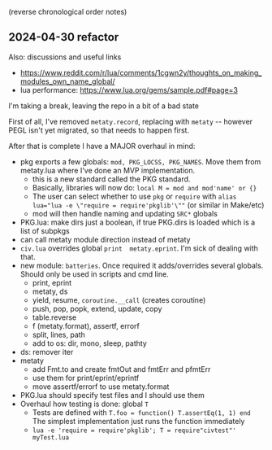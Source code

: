 (reverse chronological order notes)

## 2024-04-30 refactor

Also: discussions and useful links
* https://www.reddit.com/r/lua/comments/1cgwn2y/thoughts_on_making_modules_own_name_global/
* lua performance: https://www.lua.org/gems/sample.pdf#page=3

I'm taking a break, leaving the repo in a bit of a bad state

First of all, I've removed `metaty.record`, replacing with `metaty` --
however PEGL isn't yet migrated, so that needs to happen first.

After that is complete I have a MAJOR overhaul in mind:

* pkg exports a few globals: `mod, PKG_LOCSS, PKG_NAMES`. Move them from metaty.lua where
  I've done an MVP implementation.
  * this is a new standard called the PKG standard.
  * Basically, libraries will now do: `local M = mod and mod'name' or {}`
  * The user can select whether to use `pkg` or `require` with
    `alias lua="lua -e \"require = require'pkglib'\""` (or similar in Make/etc)
  * mod will then handle naming and updating `SRC*` globals
* PKG.lua: make dirs just a boolean, if true PKG.dirs is loaded which is a list of subpkgs
* can call metaty module direction instead of metaty
* `civ.lua` overrides global `print  metaty.eprint`. I'm sick of dealing with that.
* new module: `batteries`. Once required it adds/overrides several globals.
  Should only be used in scripts and cmd line.
  * print, eprint
  * metaty, ds
  * yield, resume, `coroutine.__call` (creates coroutine)
  * push, pop, popk, extend, update, copy
  * table.reverse
  * f (metaty.format), assertf, errorf 
  * split, lines, path
  * add to os: dir, mono, sleep, pathty
* ds: remover iter
* metaty
  * add Fmt.to and create fmtOut and fmtErr and pfmtErr
  * use them for print/eprint/eprintf
  * move assertf/errorf to use metaty.format
* PKG.lua should specify test files and I should use them
* Overhaul how testing is done: global `T`
  * Tests are defined with `T.foo = function() T.assertEq(1, 1) end`
    The simplest implementation just runs the function immediately
  * `lua -e 'require = require'pkglib'; T = require"civtest"' myTest.lua`

